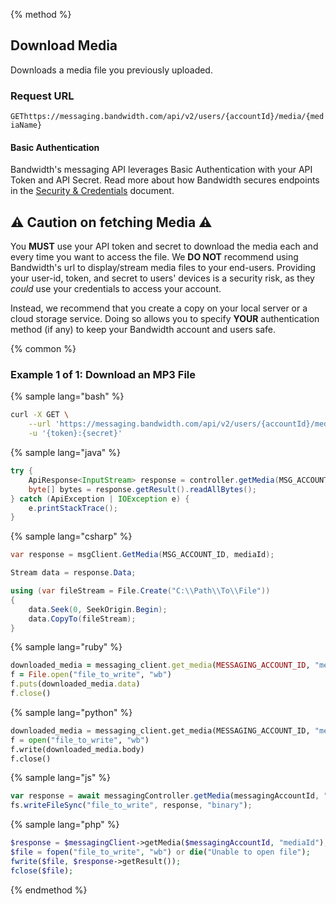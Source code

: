 {% method %}

## Download Media
Downloads a media file you previously uploaded.

### Request URL

<code class="get">GET</code>`https://messaging.bandwidth.com/api/v2/users/{accountId}/media/{mediaName}`

#### Basic Authentication

Bandwidth's messaging API leverages Basic Authentication with your API Token and API Secret. Read more about how Bandwidth secures endpoints in the [Security & Credentials](../../../guides/accountCredentials.md) document.

## ⚠️ Caution on fetching Media ⚠️

You **MUST** use your API token and secret to download the media each and every time you want to access the file.  We **DO NOT** recommend using Bandwidth's url to display/stream media files to your end-users.  Providing your user-id, token, and secret to users' devices is a security risk, as they _could_ use your credentials to access your account.

Instead, we recommend that you create a copy on your local server or a cloud storage service.  Doing so allows you to specify **YOUR** authentication method (if any) to keep your Bandwidth account and users safe.

{% common %}

### Example 1 of 1: Download an MP3 File

{% sample lang="bash" %}

```bash
curl -X GET \
    --url 'https://messaging.bandwidth.com/api/v2/users/{accountId}/media/{mediaName}' \
    -u '{token}:{secret}'
```

{% sample lang="java" %}
```java
try {
    ApiResponse<InputStream> response = controller.getMedia(MSG_ACCOUNT_ID, "mediaId");
    byte[] bytes = response.getResult().readAllBytes();
} catch (ApiException | IOException e) {
    e.printStackTrace();
} 
```

{% sample lang="csharp" %}

```csharp
var response = msgClient.GetMedia(MSG_ACCOUNT_ID, mediaId);

Stream data = response.Data;

using (var fileStream = File.Create("C:\\Path\\To\\File"))
{
    data.Seek(0, SeekOrigin.Begin);
    data.CopyTo(fileStream);
}
```


{% sample lang="ruby" %}

```ruby
downloaded_media = messaging_client.get_media(MESSAGING_ACCOUNT_ID, "mediaId")
f = File.open("file_to_write", "wb")
f.puts(downloaded_media.data)
f.close()
```

{% sample lang="python" %}

```python
downloaded_media = messaging_client.get_media(MESSAGING_ACCOUNT_ID, "mediaId")
f = open("file_to_write", "wb")
f.write(downloaded_media.body)
f.close()
```

{% sample lang="js" %}

```js
var response = await messagingController.getMedia(messagingAccountId, "mediaId");
fs.writeFileSync("file_to_write", response, "binary");
```

{% sample lang="php" %}

```php
$response = $messagingClient->getMedia($messagingAccountId, "mediaId");
$file = fopen("file_to_write", "wb") or die("Unable to open file");
fwrite($file, $response->getResult());
fclose($file);
```

{% endmethod %}
